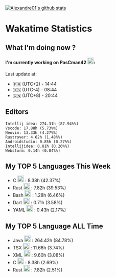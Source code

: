 [![Alexandre01's github stats](https://github-readme-stats.vercel.app/api?username=Alexandre01Dev&theme=dracula&count_private=true)](https://github.com/anuraghazra/github-readme-stats)
<!--
**Alexandre01Dev/Alexandre01Dev** is a ✨ _special_ ✨ repository because its `README.md` (this file) appears on your GitHub profile.

Here are some ideas to get you started:

- 🔭 I’m currently working on ...
- 🌱 I’m currently learning ...
- 👯 I’m looking to collaborate on ...
- 🤔 I’m looking for help with ...
- 💬 Ask me about ...
- 📫 How to reach me: ...
- 😄 Pronouns: ...
- ⚡ Fun fact: ...
-->

<!-- START_WAKATIME_BLOCK -->
# Wakatime Statistics

## What I'm doing now ? 

#### I'm currently working on PasCman42 <img src="https://cdn.jsdelivr.net/gh/devicons/devicon@latest/icons/c/c-original.svg" alt="C" width="20" height="20">: <br/>
Last update at:
- 🇫🇷 (UTC+2) - 14:44
- 🇺🇸 (UTC-4) - 08:44
- 🇨🇳 (UTC+8) - 20:44

## Editors

```text
Intellij idea: 274.31h (87.94%%)
Vscode: 17.88h (5.73%%)
Neovim: 13.33h (4.27%%)
Rustrover: 4.62h (1.48%%)
Androidstudio: 0.85h (0.27%%)
Intellijidea: 0.81h (0.26%%)
Webstorm: 0.14h (0.04%%)
```

## My TOP **5** Languages This Week 

- C <img src="https://cdn.jsdelivr.net/gh/devicons/devicon@latest/icons/c/c-original.svg" alt="C" width="20" height="20"> : 8.38h (42.37%)
- Rust <img src="https://cdn.jsdelivr.net/gh/devicons/devicon@latest/icons/rust/rust-original.svg" alt="Rust" width="20" height="20"> : 7.82h (39.53%)
- Bash <img src="https://cdn.jsdelivr.net/gh/devicons/devicon@latest/icons/bash/bash-original.svg" alt="Bash" width="20" height="20"> : 1.28h (6.46%)
- Dart <img src="https://cdn.jsdelivr.net/gh/devicons/devicon@latest/icons/dart/dart-original.svg" alt="Dart" width="20" height="20"> : 0.71h (3.58%)
- YAML <img src="https://cdn.jsdelivr.net/gh/devicons/devicon@latest/icons/yaml/yaml-original.svg" alt="YAML" width="20" height="20"> : 0.43h (2.17%)

## My TOP **5** Language ALL Time 

- Java <img src="https://cdn.jsdelivr.net/gh/devicons/devicon@latest/icons/java/java-original.svg" alt="Java" width="20" height="20"> : 264.42h (84.78%)
- TSX <img src="https://static-00.iconduck.com/assets.00/file-unknown-icon-1775x2048-pyaeuwoe.png" alt="TSX" width="20" height="20"> : 11.66h (3.74%)
- XML <img src="https://cdn.jsdelivr.net/gh/devicons/devicon@latest/icons/xml/xml-original.svg" alt="XML" width="20" height="20"> : 9.60h (3.08%)
- C <img src="https://cdn.jsdelivr.net/gh/devicons/devicon@latest/icons/c/c-original.svg" alt="C" width="20" height="20"> : 8.38h (2.69%)
- Rust <img src="https://cdn.jsdelivr.net/gh/devicons/devicon@latest/icons/rust/rust-original.svg" alt="Rust" width="20" height="20"> : 7.82h (2.51%)

<!-- END_WAKATIME_BLOCK -->
